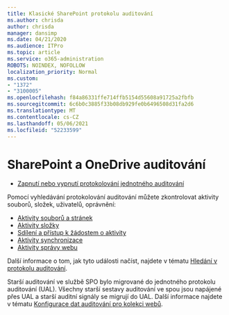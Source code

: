 ```yaml
---
title: Klasické SharePoint protokolu auditování
ms.author: chrisda
author: chrisda
manager: dansimp
ms.date: 04/21/2020
ms.audience: ITPro
ms.topic: article
ms.service: o365-administration
ROBOTS: NOINDEX, NOFOLLOW
localization_priority: Normal
ms.custom:
- "1372"
- "3100005"
ms.openlocfilehash: f84a86331ffe714ffb5154d55608a91725a2fbfb
ms.sourcegitcommit: 6c6b0c3885f33b08db929fe0b6496508d31fa2d6
ms.translationtype: MT
ms.contentlocale: cs-CZ
ms.lasthandoff: 05/06/2021
ms.locfileid: "52233599"
---
```

# <a name="sharepoint-and-onedrive-audit-logs"></a>SharePoint a OneDrive auditování

* [Zapnutí nebo vypnutí protokolování jednotného auditování](https://docs.microsoft.com/microsoft-365/compliance/turn-audit-log-search-on-or-off) 

Pomocí vyhledávání protokolování auditování můžete zkontrolovat aktivity souborů, složek, uživatelů, oprávnění:

* [Aktivity souborů a stránek](https://docs.microsoft.com/microsoft-365/compliance/search-the-audit-log-in-security-and-compliance)
* [Aktivity složky](https://docs.microsoft.com/microsoft-365/compliance/search-the-audit-log-in-security-and-compliance#folder-activities)
* [Sdílení a přístup k žádostem o aktivity](https://docs.microsoft.com/microsoft-365/compliance/search-the-audit-log-in-security-and-compliance#sharing-and-access-request-activities)
* [Aktivity synchronizace](https://docs.microsoft.com/microsoft-365/compliance/search-the-audit-log-in-security-and-compliance#synchronization-activities)
* [Aktivity správy webu](https://docs.microsoft.com/microsoft-365/compliance/search-the-audit-log-in-security-and-compliance#site-administration-activities)

Další informace o tom, jak tyto události načíst, najdete v tématu [Hledání v protokolu auditování](https://docs.microsoft.com/microsoft-365/compliance/search-the-audit-log-in-security-and-compliance#search-the-audit-log).

Starší auditování ve službě SPO bylo migrované do jednotného protokolu auditování (UAL). Všechny starší sestavy auditování ve spou jsou napájené přes UAL a starší auditní signály se migrují do UAL. Další informace najdete v tématu [Konfigurace dat auditování pro kolekci webů](https://support.office.com/article/Configure-audit-settings-for-a-site-collection-A9920C97-38C0-44F2-8BCB-4CF1E2AE22D2).
